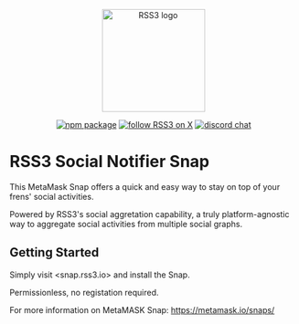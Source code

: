 <!-- markdownlint-disable -->
<p align="center">
  <a href="https://rss3.io" target="_blank" rel="noopener noreferrer">
    <img width="180" src="doc/RSS3.svg" alt="RSS3 logo">
  </a>
</p>
<p align="center">
  <a href="https://npmjs.com/package/@rss3/social-notifier-snap"><img src="https://img.shields.io/npm/v/%40rss3%2Fsocial-notifier-snap?style=flat&logo=npm&color=%230072ff" alt="npm package"></a>
  <a href="https://twitter.com/intent/follow?screen_name=rss3_"><img src="https://img.shields.io/twitter/follow/rss3_?color=%230072ff" alt="follow RSS3 on X"></a>
  <a href="https://discord.gg/vfhpMjdbGU"><img src="https://img.shields.io/badge/chat-discord-blue?style=flat&logo=discord&color=%230072ff" alt="discord chat"></a>
</p>
<!-- markdownlint-enable -->

# RSS3 Social Notifier Snap

This MetaMask Snap offers a quick and easy way to stay on top of your frens' social activities.

Powered by RSS3's social aggretation capability, a truly platform-agnostic way to aggregate social activities from multiple social graphs.

## Getting Started

Simply visit <snap.rss3.io> and install the Snap.

Permissionless, no registation required.

For more information on MetaMASK Snap: <https://metamask.io/snaps/>
